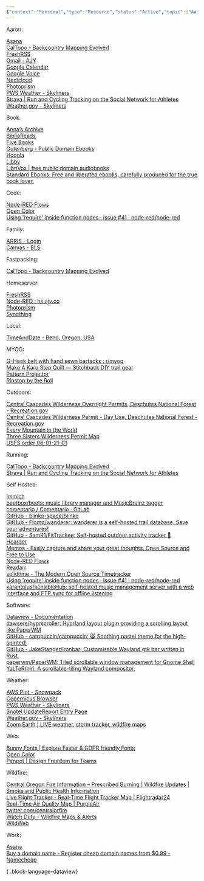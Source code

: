 ```yaml
---
{"context":"Personal","type":"Resource","status":"Active","topic":["Aaron"],"dateCreated":"2024-02-15","cssclasses":null,"dg-publish":true,"permalink":"/bookmarks/","dgPassFrontmatter":true}
---
```



- Aaron: 
    - [Asana](https://app.asana.com/0/home/1102553591857117)
    - [CalTopo - Backcountry Mapping Evolved](https://caltopo.com/)
    - [FreshRSS](https://hs.ajy.co/reader/i/)
    - [Gmail - AJY](https://mail.google.com/mail/u/1/#inbox)
    - [Google Calendar](https://calendar.google.com/calendar/r?pli=1)
    - [Google Voice](https://voice.google.com/u/0/messages)
    - [Nextcloud](https://hs.ajy.co/nextcloud/index.php/apps/dashboard)
    - [Photoprism](https://photoprism.ajy.co/)
    - [PWS Weather - Skyliners](https://www.pwsweather.com/station/mid/pc186)
    - [Strava | Run and Cycling Tracking on the Social Network for Athletes](https://strava.com/)
    - [Weather.gov - Skyliners](https://forecast.weather.gov/MapClick.php?lat=44.03489688686292&lon=-121.5152907371521)

- Book: 
    - [Anna’s Archive](https://annas-archive.org/search?lang=en&content=&ext=epub&sort=&q=)
    - [BiblioReads](https://biblioreads.eu.org/)
    - [Five Books](https://fivebooks.com/)
    - [Gutenberg - Public Domain Ebooks](https://www.gutenberg.org/)
    - [Hoopla](https://www.hoopladigital.com/)
    - [Libby](https://libbyapp.com/shelf)
    - [LibriVox | free public domain audiobooks](https://librivox.org/)
    - [Standard Ebooks: Free and liberated ebooks, carefully produced for the true book lover.](https://standardebooks.org/)

- Code: 
    - [Node-RED Flows](https://flows.nodered.org/)
    - [Open Color](https://yeun.github.io/open-color/)
    - [Using 'require' inside function nodes · Issue #41 · node-red/node-red](https://github.com/node-red/node-red/issues/41)

- Family: 
    - [ARRIS - Login](http://192.168.0.1/login.php)
    - [Canvas - BLS](https://bls.instructure.com/)

- Fastpacking: 
    - [CalTopo - Backcountry Mapping Evolved](https://caltopo.com/)

- Homeserver: 
    - [FreshRSS](https://hs.ajy.co/reader/i/)
    - [Node-RED : hs.ajy.co](https://hs.ajy.co/nodered/#flow/57c7bc596f3de6a9)
    - [Photoprism](https://photoprism.ajy.co/)
    - [Syncthing](http://localhost:8384/)

- Local: 
    - [TimeAndDate - Bend, Oregon, USA](https://www.timeanddate.com/worldclock/usa/bend)

- MYOG: 
    - [G-Hook belt with hand sewn bartacks : r/myog](https://www.reddit.com/r/myog/comments/1fbil1m/ghook_belt_with_hand_sewn_bartacks/)
    - [Make A Karo Step Quilt — Stitchback DIY trail gear](https://www.stitchbackgear.com/articles/make-karo-step-quilt)
    - [Pattern Projector](https://www.patternprojector.com/en)
    - [Ripstop by the Roll](https://ripstopbytheroll.com/)

- Outdoors: 
    - [Central Cascades Wilderness Overnight Permits, Deschutes National Forest - Recreation.gov](https://www.recreation.gov/permits/4675311)
    - [Central Cascades Wilderness Permit - Day Use, Deschutes National Forest - Recreation.gov](https://www.recreation.gov/ticket/facility/300009)
    - [Every Mountain in the World](http://everymountainintheworld.com/)
    - [Three Sisters Wilderness Permit Map](https://www.fs.usda.gov/Internet/FSE_DOCUMENTS/fseprd899716.pdf)
    - [USFS order 06-01-21-01](https://www.fs.usda.gov/nfs/11558/www/nepa/112932_FSPLT3_5615704.pdf)

- Running: 
    - [CalTopo - Backcountry Mapping Evolved](https://caltopo.com/)
    - [Strava | Run and Cycling Tracking on the Social Network for Athletes](https://strava.com/)

- Self Hosted: 
    - [ Immich](https://immich.app/)
    - [beetbox/beets: music library manager and MusicBrainz tagger](https://github.com/beetbox/beets)
    - [comentario / Comentario · GitLab](https://gitlab.com/comentario/comentario)
    - [GitHub - blinko-space/blinko](https://github.com/blinko-space/blinko)
    - [GitHub - Flomp/wanderer: wanderer is a self-hosted trail database. Save your adventures!](https://github.com/Flomp/wanderer)
    - [GitHub - SamR1/FitTrackee: Self-hosted outdoor activity tracker :bicyclist:](https://github.com/SamR1/FitTrackee)
    - [Hoarder](https://hoarder.app/)
    - [Memos - Easily capture and share your great thoughts. Open Source and Free to Use](https://www.usememos.com/)
    - [Node-RED Flows](https://flows.nodered.org/)
    - [Readarr](https://readarr.com/)
    - [solidtime - The Modern Open Source Timetracker](https://www.solidtime.io/)
    - [Using 'require' inside function nodes · Issue #41 · node-red/node-red](https://github.com/node-red/node-red/issues/41)
    - [xarantolus/sensibleHub: self-hosted music management server with a web interface and FTP sync for offline listening](https://github.com/xarantolus/sensibleHub)

- Software: 
    - [Dataview - Documentation](https://blacksmithgu.github.io/obsidian-dataview/)
    - [dawsers/hyprscroller: Hyprland layout plugin providing a scrolling layout like PaperWM](https://github.com/dawsers/hyprscroller)
    - [GitHub - catppuccin/catppuccin: 😸 Soothing pastel theme for the high-spirited!](https://github.com/catppuccin/catppuccin#-ports-and-more)
    - [GitHub - JakeStanger/ironbar: Customisable Wayland gtk bar written in Rust.](https://github.com/JakeStanger/ironbar/)
    - [paperwm/PaperWM: Tiled scrollable window management for Gnome Shell](https://github.com/paperwm/PaperWM)
    - [YaLTeR/niri: A scrollable-tiling Wayland compositor.](https://github.com/YaLTeR/niri)

- Weather: 
    - [AWS Plot - Snowpack](https://nwcc-apps.sc.egov.usda.gov/awdb/basin-plots/POR/WTEQ/assocHUCor3/state_of_oregon.html)
    - [Copernicus Browser](https://browser.dataspace.copernicus.eu/?zoom=11&lat=44.03604&lng=-121.48164&dateMode=MOSAIC)
    - [PWS Weather - Skyliners](https://www.pwsweather.com/station/mid/pc186)
    - [Snotel UpdateReport Entry Page](https://wcc.sc.egov.usda.gov/reports/SelectUpdateReport.html)
    - [Weather.gov - Skyliners](https://forecast.weather.gov/MapClick.php?lat=44.03489688686292&lon=-121.5152907371521)
    - [Zoom Earth | LIVE weather, storm tracker, wildfire maps](https://zoom.earth/#view=44.2517,-120.3752,8z/layers=wind,fires,radar:off)

- Web: 
    - [Bunny Fonts | Explore Faster & GDPR friendly Fonts](https://fonts.bunny.net/)
    - [Open Color](https://yeun.github.io/open-color/)
    - [Penpot | Design Freedom for Teams](https://design.penpot.app/#/dashboard/team/c0ee57fd-603e-804a-8004-cd3fb46399fb/projects)

- Wildfire: 
    - [Central Oregon Fire Information – Prescribed Burning | Wildfire Updates | Smoke and Public Health Information](https://www.centraloregonfire.org/)
    - [Live Flight Tracker - Real-Time Flight Tracker Map | Flightradar24](https://www.flightradar24.com/44.04,-121.59/11)
    - [Real-Time Air Quality Map | PurpleAir](https://map.purpleair.com/1/i/lt/mAQI/a0/p604800/cC5#10.5/44.0353/-121.4749)
    - [twitter.com/centralorfire](https://twitter.com/centralorfire)
    - [Watch Duty - Wildfire Maps & Alerts](https://app.watchduty.org/)
    - [WildWeb](https://www.wildwebe.net/?dc_name=ORCOC)

- Work: 
    - [Asana](https://app.asana.com/0/home/1102553591857117)
    - [Buy a domain name - Register cheap domain names from $0.99 - Namecheap](https://www.namecheap.com/)


{ .block-language-dataview}

<script src="https://code.jquery.com/jquery-3.7.1.slim.min.js" integrity="sha256-kmHvs0B+OpCW5GVHUNjv9rOmY0IvSIRcf7zGUDTDQM8=" crossorigin="anonymous"></script>
<script>
jQuery(document).ready(function($) {
$("a[href^='http']").each(function() { $(this).css({ background: "url(https://www.google.com/s2/favicons?domain=" + this.hostname + ") left center no-repeat", "padding-left": "24px" }); }); });
</script>

<style>ul, ul li { list-style-type: none; padding-left: 0; margin-left: 0;} ul.block-language-dataview > li p { font-family: "Averia Serif Libre", serif; font-weight: bold; font-size: 1.75rem; margin-top: var(--typography-spacing-vertical); } ul.block-language-dataview > li:first-of-type p { margin-top: 0; }</style>
